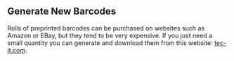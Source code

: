 ## Generate New Barcodes

Rolls of preprinted barcodes can be purchased on websites such as Amazon or EBay, but they tend to be very
expensive.  If you just need a small quantity you can generate and download them from this
website: [tec-it.com](https://barcode.tec-it.com/en).
